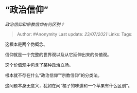 # “政治信仰”
*政治信仰和宗教信仰有何区别？*

> Author: #Anonymity
> Last update: *23/07/2021*
> Links:
> Tags:

这根本是两个伪概念。

信仰就是一个完整的世界观以及从它延伸出来的价值观。

这个价值观中包含了某种政治立场。

根本就不存在什么“政治信仰”“宗教信仰”的分类法。

这问题本身无意义，犹如在问“橘子的味道和一个苹果有什么区别”。
